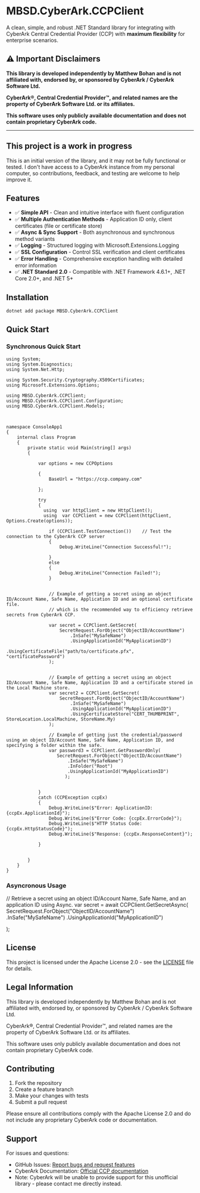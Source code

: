 # MBSD.CyberArk.CCPClient

A clean, simple, and robust .NET Standard library for integrating with CyberArk Central Credential Provider (CCP) with **maximum flexibility** for enterprise scenarios.

## ⚠️ Important Disclaimers

**This library is developed independently by Matthew Bohan and is not affiliated with, endorsed by, or sponsored by CyberArk / CyberArk Software Ltd.**

**CyberArk®, Central Credential Provider™, and related names are the property of CyberArk Software Ltd. or its affiliates.**

**This software uses only publicly available documentation and does not contain proprietary CyberArk code.**

---


## This project is a work in progress  
This is an initial version of the library, and it may not be fully functional or tested. I don't have access to a CyberArk instance from my personal computer, so contributions, feedback, and testing are welcome to help improve it.



## Features

- ✅ **Simple API** - Clean and intuitive interface with fluent configuration
- ✅ **Multiple Authentication Methods** - Application ID only, client certificates (file or certificate store)
- ✅ **Async & Sync Support** - Both asynchronous and synchronous method variants
- ✅ **Logging** - Structured logging with Microsoft.Extensions.Logging
- ✅ **SSL Configuration** - Control SSL verification and client certificates
- ✅ **Error Handling** - Comprehensive exception handling with detailed error information
- ✅ **.NET Standard 2.0** - Compatible with .NET Framework 4.6.1+, .NET Core 2.0+, and .NET 5+

## Installation

```bash
dotnet add package MBSD.CyberArk.CCPClient
```

## Quick Start

### Synchronous  Quick Start

    using System;
    using System.Diagnostics;
    using System.Net.Http;
     
    using System.Security.Cryptography.X509Certificates;
    using Microsoft.Extensions.Options;
    
    using MBSD.CyberArk.CCPClient;
    using MBSD.CyberArk.CCPClient.Configuration;
    using MBSD.CyberArk.CCPClient.Models;
    
    
    
    namespace ConsoleApp1
    {
        internal class Program
        {
            private static void Main(string[] args)
            {
    
                var options = new CCPOptions
               
                {
                    BaseUrl = "https://ccp.company.com"
                     
                };
    
                try
                {
                  using  var httpClient = new HttpClient();
                  using  var CCPClient = new CCPClient(httpClient, Options.Create(options));
    
                    if (CCPClient.TestConnection())    // Test the connection to the CyberArk CCP server
                    {
                        Debug.WriteLine("Connection Successful!");
    
                    }
                    else
                    {
                        Debug.WriteLine("Connection Failed!");
                    }
    
    
                    // Example of getting a secret using an object ID/Account Name, Safe Name, Application ID and an optional certificate file.
                    // which is the recommended way to efficiency retrieve secrets from CyberArk CCP. 
    
                    var secret = CCPClient.GetSecret(
                        SecretRequest.ForObject("ObjectID/AccountName")
                            .InSafe("MySafeName")
                            .UsingApplicationId("MyApplicationID")
                            .UsingCertificateFile("path/to/certificate.pfx", "certificatePassword")
                    );
    
                 
                    // Example of getting a secret using an object ID/Account Name, Safe Name, Application ID and a certificate stored in the Local Machine store. 
                    var secret2 = CCPClient.GetSecret(
                        SecretRequest.ForObject("ObjectID/AccountName")
                            .InSafe("MySafeName")
                            .UsingApplicationId("MyApplicationID")
                            .UsingCertificateStore("CERT_THUMBPRINT", StoreLocation.LocalMachine, StoreName.My)
                    );
    
                    // Example of getting just the credential/password using an object ID/Account Name, Safe Name, Application ID, and specifying a folder within the safe. 
                    var password3 = CCPClient.GetPasswordOnly(
                       SecretRequest.ForObject("ObjectID/AccountName")
                           .InSafe("MySafeName")
                           .InFolder("Root")
                           .UsingApplicationId("MyApplicationID")
                          );

    
                }
                catch (CCPException ccpEx)
                {
                    Debug.WriteLine($"Error: ApplicationID: {ccpEx.ApplicationId}");
                    Debug.WriteLine($"Error Code: {ccpEx.ErrorCode}");
                    Debug.WriteLine($"HTTP Status Code: {ccpEx.HttpStatusCode}");
                    Debug.WriteLine($"Response: {ccpEx.ResponseContent}");
    
                }
                
    
            }
        }
    }


### Asyncronous Usage

// Retrieve a secret using an object ID/Account Name, Safe Name, and an application ID using Async. 
var secret = await CCPClient.GetSecretAsync(
    SecretRequest.ForObject("ObjectID/AccountName")
        .InSafe("MySafeName")
        .UsingApplicationId("MyApplicationID")
        
);


 

## License

This project is licensed under the Apache License 2.0 - see the [LICENSE](LICENSE) file for details.

## Legal Information

This library is developed independently by Matthew Bohan and is not affiliated with, endorsed by, or sponsored by CyberArk / CyberArk Software Ltd.

CyberArk®, Central Credential Provider™, and related names are the property of CyberArk Software Ltd. or its affiliates.

This software uses only publicly available documentation and does not contain proprietary CyberArk code.

## Contributing

1. Fork the repository
2. Create a feature branch
3. Make your changes with tests
4. Submit a pull request

Please ensure all contributions comply with the Apache License 2.0 and do not include any proprietary CyberArk code or documentation.

## Support

For issues and questions:
- GitHub Issues: [Report bugs and request features](https://github.com/matthewbohan/mbsd-cyberark-CCPclient/issues)
- CyberArk Documentation: [Official CCP documentation](https://docs.cyberark.com/)
- Note: CyberArk will be unable to provide support for this unofficial library - please contact me directly instead. 

   
